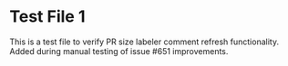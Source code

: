 # Test File 1

This is a test file to verify PR size labeler comment refresh functionality.
Added during manual testing of issue #651 improvements.
